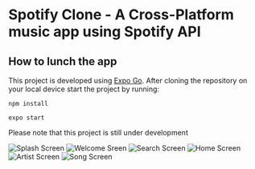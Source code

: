 # Spotify Clone - A Cross-Platform music app using Spotify API

## How to lunch the app
This project is developed using [Expo Go](https://expo.dev/client). After cloning the repository on your local device start the project by running:
```
npm install
```
```
expo start
```
Please note that this project is still under development

![Splash Screen](https://user-images.githubusercontent.com/61668890/136714637-3a4d449e-758b-4ed9-8fc8-f42237a5a336.png)
![Welcome Sreen](https://user-images.githubusercontent.com/61668890/136714636-1433ca28-57ce-48cf-be35-b1836de2c8be.png)
![Search Screen](https://user-images.githubusercontent.com/61668890/136714638-2a40a6ff-83ee-441f-a604-acec98392309.png)
![Home Screen](https://user-images.githubusercontent.com/61668890/136714639-e1ed6913-7f44-4cc0-9a5d-5b6a768de351.png)
![Artist Screen](https://user-images.githubusercontent.com/61668890/136714635-187acb6c-4247-4dff-ac03-31e02895f066.png)
![Song Screen](https://user-images.githubusercontent.com/61668890/136714887-d6c77a62-ebe7-47f9-b1e7-2268a94e9f72.png)

